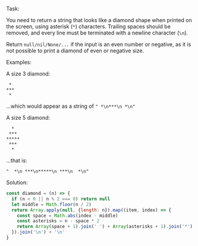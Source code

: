 Task:

You need to return a string that looks like a diamond shape when printed on the screen, using asterisk (```*```) characters. Trailing spaces should be removed, and every line must be terminated with a newline character (```\n```).

Return ```null/nil/None/...``` if the input is an even number or negative, as it is not possible to print a diamond of even or negative size.

Examples:

A size 3 diamond:

```
 *
***
 *
```
...which would appear as a string of ```" *\n***\n *\n"```

A size 5 diamond:

```
  *
 ***
*****
 ***
  *
```
...that is:

```"  *\n ***\n*****\n ***\n  *\n"```

Solution:

```js
const diamond = (n) => {
  if (n < 0 || n % 2 === 0) return null
  let middle = Math.floor(n / 2)
  return Array.apply(null, {length: n}).map((item, index) => {
    const space = Math.abs(index - middle)
    const asterisks = n - space * 2
    return Array(space + 1).join(' ') + Array(asterisks + 1).join('*')
  }).join('\n') + '\n'
}
```

